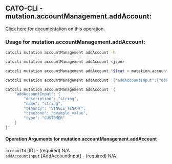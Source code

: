 
## CATO-CLI - mutation.accountManagement.addAccount:
[Click here](https://api.catonetworks.com/documentation/#mutation-mutation.accountManagement.addAccount) for documentation on this operation.

### Usage for mutation.accountManagement.addAccount:

```bash
catocli mutation accountManagement addAccount -h

catocli mutation accountManagement addAccount <json>

catocli mutation accountManagement addAccount "$(cat < mutation.accountManagement.addAccount.json)"

catocli mutation accountManagement addAccount '{"addAccountInput":{"description":"string","name":"string","tenancy":"SINGLE_TENANT","timezone":"example_value","type":"CUSTOMER"}}'

catocli mutation accountManagement addAccount '{
    "addAccountInput": {
        "description": "string",
        "name": "string",
        "tenancy": "SINGLE_TENANT",
        "timezone": "example_value",
        "type": "CUSTOMER"
    }
}'
```

#### Operation Arguments for mutation.accountManagement.addAccount ####

`accountId` [ID] - (required) N/A    
`addAccountInput` [AddAccountInput] - (required) N/A    
